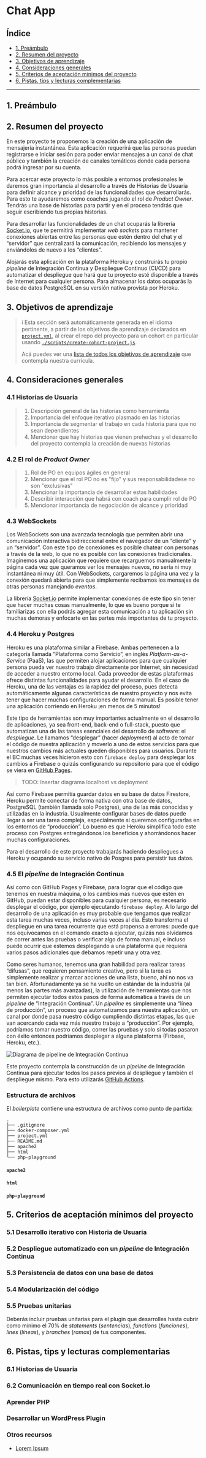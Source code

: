 # Chat App

## Índice

- [1. Preámbulo](#1-preámbulo)
- [2. Resumen del proyecto](#2-resumen-del-proyecto)
- [3. Objetivos de aprendizaje](#3-objetivos-de-aprendizaje)
- [4. Consideraciones generales](#4-consideraciones-generales)
- [5. Criterios de aceptación mínimos del proyecto](#5-criterios-de-aceptación-mínimos-del-proyecto)
- [6. Pistas, tips y lecturas complementarias](#6-pistas-tips-y-lecturas-complementarias)

---

## 1. Preámbulo

## 2. Resumen del proyecto

En este proyecto te proponemos la creación de una aplicación de mensajería instantánea. Esta aplicación requerirá que las personas puedan registrarse e iniciar sesión para poder enviar mensajes a un canal de chat público y también la creación de canales temáticos donde cada persona podrá ingresar por su cuenta.

Para acercar este proyecto lo más posible a entornos profesionales le daremos gran importancia al desarrollo a través de Historias de Usuaria para definir alcance y prioridad de las funcionalidades que desarrollarás. Para esto te ayudaremos como coaches jugando el rol de _Product Owner_. Tendrás una base de historias para partir y en el proceso tendrás que seguir escribiendo tus propias historias.

Para desarrollar las funcionalidades de un chat ocuparás la librería [Socket.io](https://socket.io), que te permitirá implementar _web sockets_ para mantener conexiones abiertas entre las personas que estén dentro del chat y el “servidor” que centralizará la comunicación, recibiendo los mensajes y enviándolos de nuevo a los “clientes”.

Alojarás esta aplicación en la plataforma Heroku y construirás tu propio _pipeline_ de Integración Continua y Despliegue Continuo (CI/CD) para automatizar el despliegue que hará que tu proyecto esté disponible a través de Internet para cualquier persona. Para almacenar los datos ocuparás la base de datos PostgreSQL en su versión nativa provista por Heroku.

## 3. Objetivos de aprendizaje

> ℹ️ Esta sección será automáticamente generada en el idioma pertinente, a partir
> de los objetivos de aprendizaje declarados en [`project.yml`](./project.yml),
> al crear el repo del proyecto para un cohort en particular usando
> [`./scripts/create-cohort-project.js`](../../scripts#create-cohort-project-coaches).
>
> Acá puedes ver una [lista de todos los objetivos de aprendizaje](../../learning-objectives/data.yml)
> que contempla nuestra currícula.

## 4. Consideraciones generales

### 4.1 Historias de Usuaria

> 1. Descripción general de las historias como herramienta
> 1. Importancia del enfoque iterativo plasmado en las historias
> 1. Importancia de segmentar el trabajo en cada historia para que no sean dependientes
> 1. Mencionar que hay historias que vienen prehechas y el desarrollo del proyecto contempla la creación de nuevas historias

### 4.2 El rol de _Product Owner_

> 1. Rol de PO en equipos ágiles en general
> 1. Mencionar que el rol PO no es "fijo" y sus responsabilidadese no son "exclusivas"
> 1. Mencionar la importancia de desarrollar estas habilidades
> 1. Describir interacción que habrá con coach para cumplir rol de PO
> 1. Mencionar importancia de negociación de alcance y prioridad

### 4.3 WebSockets

Los WebSockets son una avanzada tecnología que permiten abrir una comunicación interactiva bidireccional entre el navegador de un “cliente” y un “servidor”. Con este tipo de conexiones es posible chatear con personas a través de la web, lo que no es posible con las conexiones tradicionales. Imaginemos una aplicación que requiere que recarguemos manualmente la página cada vez que queramos ver los mensajes nuevos, no sería ni muy instantánea ni muy útil. Con WebSockets, cargaremos la página una vez y la conexión quedará abierta para que simplemente recibamos los mensajes de otras personas manejando _eventos_.

La librería [Socket.io](https://socket.io) permite implementar conexiones de este tipo sin tener que hacer muchas cosas manualmente, lo que es bueno porque si te familiarizas con ella podrás agregar esta comunicación a tu aplicación sin muchas demoras y enfocarte en las partes más importantes de tu proyecto.

### 4.4 Heroku y Postgres

Heroku es una plataforma similar a Firebase. Ambas pertenecen a la categoría llamada “Plataforma como Servicio”, en inglés _Platform-as-a-Service_ (PaaS), las que permiten alojar aplicaciones para que cualquier persona pueda ver nuestro trabajo directamente por Internet, sin necesidad de acceder a nuestro entorno local. Cada proveedor de estas plataformas ofrece distintas funcionalidades para ayudar el desarrollo. En el caso de Heroku, una de las ventajas es la rapidez del proceso, pues detecta automáticamente algunas características de nuestro proyecto y nos evita tener que hacer muchas configuraciones de forma manual. Es posible tener una aplicación corriendo en Heroku ¡en menos de 5 minutos!

Este tipo de herramientas son muy importantes actualmente en el desarrollo de aplicaciones, ya sea front-end, back-end o full-stack, puesto que automatizan una de las tareas esenciales del desarrollo de software: el _despliegue_. Le llamamos “desplegar” (hacer _deployment_) al acto de tomar el código de nuestra aplicación y moverlo a uno de estos servicios para que nuestros cambios más actuales queden disponibles para usuarios. Durante el BC muchas veces hicieron esto con `firebase deploy` para desplegar los cambios a Firebase o quizás configurando su repositorio para que el código se viera en [GitHub Pages](https://pages.github.com/).

> TODO: Insertar diagrama localhost vs deployment

Así como Firebase permitía guardar datos en su base de datos Firestore, Heroku permite conectar de forma nativa con otra base de datos, PostgreSQL (también llamada solo Postgres), una de las más conocidas y utilizadas en la industria. Usualmente configurar bases de datos puede llegar a ser una tarea compleja, especialmente si queremos configurarlas en los entornos de “producción”. Lo bueno es que Heroku simplifica todo este proceso con Postgres entregándonos los beneficios y ahorrándonos hacer muchas configuraciones.

Para el desarrollo de este proyecto trabajarás haciendo despliegues a Heroku y ocupando su servicio nativo de Posgres para persistir tus datos.

### 4.5 El _pipeline_ de Integración Continua

Así como con GitHub Pages y Firebase, para lograr que el código que tenemos en nuestra máquina, o los cambios más nuevos que estén en GitHub, puedan estar disponibles para cualquier persona, es necesario desplegar el código, por ejemplo ejecutando `firebase deploy`. A lo largo del desarrollo de una aplicación es muy probable que tengamos que realizar esta tarea muchas veces, incluso varias veces al día. Esto transforma el despliegue en una tarea recurrente que está propensa a errores: puede que nos equivocamos en el comando exacto a ejecutar, quizás nos olvidamos de correr antes las pruebas o verificar algo de forma manual, e incluso puede ocurrir que estemos desplegando a una plataforma que requiera varios pasos adicionales que debamos repetir una y otra vez.

Como seres humanos, tenemos una gran habilidad para realizar tareas “difusas”, que requieren pensamiento creativo, pero si la tarea es simplemente realizar y marcar acciones de una lista, bueno, ahí no nos va tan bien. Afortunadamente ya se ha vuelto un estándar de la industria (al menos las partes más avanzadas), la utilización de herramientas que nos permiten ejecutar todos estos pasos de forma automática a través de un _pipeline_ de “Integración Continua”. Un _pipeline_ es simplemente una “línea de producción”, un proceso que automatizamos para nuestra aplicación, un canal por donde pasa nuestro código cumpliendo distintas etapas, las que van acercando cada vez más nuestro trabajo a “producción”. Por ejemplo, podríamos tomar nuestro código, correr las pruebas y solo si todas pasaron con éxito entonces podríamos desplegar a alguna plataforma (Firbase, Heroku, etc.).

![Diagrama de pipeline de Integración Continua](./ci-pipeline.png)

Este proyecto contempla la construcción de un _pipeline_ de Integración Continua para ejecutar todos los pasos previos al despliegue y también el despliegue mismo. Para esto utilizarás [GitHub Actions](https://github.com/features/actions).

### Estructura de archivos

El _boilerplate_ contiene una estructura de archivos como punto de partida:

```text
.
├── .gitignore
├── docker-composer.yml
├── project.yml
├── README.md
├── apache2
├── html
└── php-playground
```

#### `apache2`

#### `html`

#### `php-playground`

## 5. Criterios de aceptación mínimos del proyecto

### 5.1 Desarrollo iterativo con Historia de Usuaria

### 5.2 Despliegue automatizado con un _pipeline_ de Integración Continua

### 5.3 Persistencia de datos con una base de datos

### 5.4 Modularización del código

### 5.5 Pruebas unitarias

Deberás incluir pruebas unitarias para el plugin que desarrolles hasta cubrir
como mínimo el 70% de _statements_
(_sentencias_), _functions_ (_funciones_), _lines_ (_líneas_),
y _branches_ (_ramas_) de tus componentes.

## 6. Pistas, tips y lecturas complementarias

### 6.1 Historias de Usuaria

### 6.2 Comunicación en tiempo real con Socket.io

### Aprender PHP

### Desarrollar un WordPress Plugin

### Otros recursos

- [Lorem Ipsum]()
